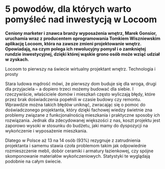 
# 5 powodów, dla których warto pomyśleć nad inwestycją w Locoom

**Ceniony marketer i znawca branży wyposażenia wnętrz, Marek Gonsior, uruchamia wraz z producentem oprogramowania Tomkiem Wiszniewskim aplikację Locoom, która na zawsze zmieni projektowanie wnętrz. Opowiadają, na czym polega ich rewolucyjny pomysł i o zamkniętej rundzie inwestycyjnej, dzięki której wąskie grono osób może wziąć udział w zyskach.**

Locoom to pierwszy na świecie wirtualny projektant wnętrz. Technologia i prosty 

Stara ludowa mądrość mówi, że pierwszy dom buduje się dla wroga, drugi dla przyjaciela – a dopiero trzeci możemy budować dla siebie. I rzeczywiście, właściciele domów i mieszkań często wyliczają błędy, które przez brak doświadczenia popełnili w czasie budowy czy remontu. Wprawdzie można takich błędów uniknąć, zwracając się o pomoc do doświadczonego projektanta, który dzięki fachowej wiedzy świetnie zna problemy związane z funkcjonalnością mieszkania i praktyczne sposoby ich rozwiązania. Jednak dla zdecydowanej większości z nas, koszt projektu jest zaporowo wysoki w stosunku do budżetu, jaki mamy do dyspozycji na wykończenie i wyposażenie mieszkania.

Dlatego w Polsce aż 13 na 14 osób (93%) rezygnuje z zatrudnienia projektanta i samemu stawia czoła problemom takim jak odpowiednie rozmieszczenie mebli, dobór ceramiki i armatury łazienkowej, czy spójne skomponowanie materiałów wykończeniowych. Statystyki te wyglądają podobnie na całym świecie.
<!--stackedit_data:
eyJoaXN0b3J5IjpbNDgzMTAxOTQ3LC0xOTk5NDg4ODEzLDIwNT
EwMTAyMTYsLTY1MzcyMDEyOCwtMjA5MDI1MDMzNl19
-->